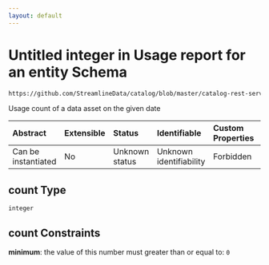 ```yaml
---
layout: default
---
```

# Untitled integer in Usage report for an entity Schema

```txt
https://github.com/StreamlineData/catalog/blob/master/catalog-rest-service/src/main/resources/json/schema/type/usageReport.json#/properties/count
```

Usage count of a data asset on the given date

| Abstract            | Extensible | Status         | Identifiable            | Custom Properties | Additional Properties | Access Restrictions | Defined In                                                               |
| :------------------ | :--------- | :------------- | :---------------------- | :---------------- | :-------------------- | :------------------ | :----------------------------------------------------------------------- |
| Can be instantiated | No         | Unknown status | Unknown identifiability | Forbidden         | Allowed               | none                | [usageReport.json*](usageReport.md) |

## count Type

`integer`

## count Constraints

**minimum**: the value of this number must greater than or equal to: `0`
